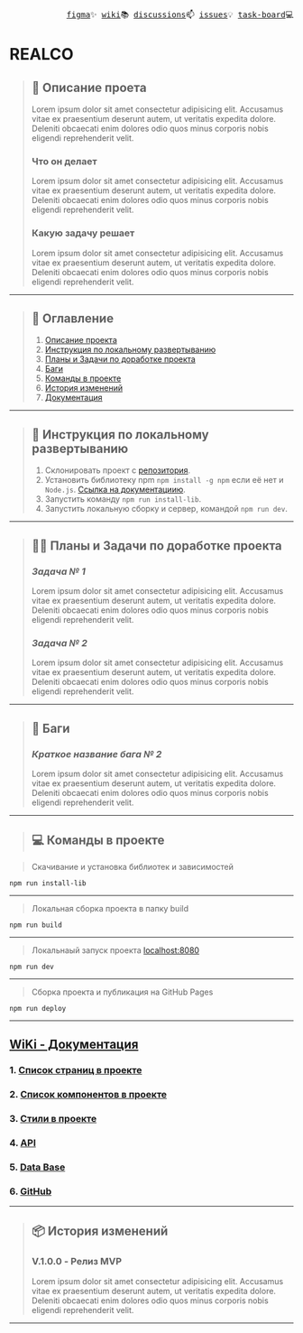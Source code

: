 <p align="right">
  <samp>
    <a href="https://www.figma.com/design/kEVO5l8dmhI80RdChSpAEn/Realco?node-id=0-1&t=AW4jgDXFBI8Et7KP-0">figma</a>✨
    <a href="https://github.com/SinitsaBogdan/project-realco/wiki">wiki</a>📚
    <a href="https://github.com/SinitsaBogdan/project-realco/discussions">discussions</a>📫
    <a href="https://github.com/SinitsaBogdan/project-realco/issues">issues</a>💡
    <a href="https://github.com/users/SinitsaBogdan/projects/40">task-board</a>💻
  </samp>
</p>

# REALCO

> ## 📜 Описание проета
>
> Lorem ipsum dolor sit amet consectetur adipisicing elit.
> Accusamus vitae ex praesentium deserunt autem, ut veritatis expedita dolore.
> Deleniti obcaecati enim dolores odio quos minus corporis nobis eligendi reprehenderit velit.
>
> ### Что он делает
>
> Lorem ipsum dolor sit amet consectetur adipisicing elit.
> Accusamus vitae ex praesentium deserunt autem, ut veritatis expedita dolore.
> Deleniti obcaecati enim dolores odio quos minus corporis nobis eligendi reprehenderit velit.
>
> ### Какую задачу решает
>
> Lorem ipsum dolor sit amet consectetur adipisicing elit.
> Accusamus vitae ex praesentium deserunt autem, ut veritatis expedita dolore.
> Deleniti obcaecati enim dolores odio quos minus corporis nobis eligendi reprehenderit velit.

---

> ## 📣 Оглавление
>
> 1. [Описание проекта](#-описание-проета)
> 2. [Инструкция по локальному развертыванию](#-инструкция-по-локальному-развертыванию)
> 3. [Планы и Задачи по доработке проекта](#️-планы-и-задачи-по-доработке-проекта)
> 4. [Баги](#-баги)
> 5. [Команды в проекте](#-команды-в-проекте)
> 6. [История изменений](#-история-изменений)
> 7. [Документация](#wiki---документация)

---

> ## 🚀 Инструкция по локальному развертыванию
>
> 1. Склонировать проект с [репозитория](https://github.com/SinitsaBogdan/project-realco).
> 2. Установить библиотеку npm `npm install -g npm` если её нет и `Node.js`. [Ссылка на документациию](https://docs.npmjs.com/downloading-and-installing-node-js-and-npm).
> 3. Запустить команду `npm run install-lib`.
> 4. Запустить локальную сборку и сервер, командой `npm run dev`.

---

> ## 🤹‍♂️ Планы и Задачи по доработке проекта
>
> ### _Задача № 1_
>
> Lorem ipsum dolor sit amet consectetur adipisicing elit.
> Accusamus vitae ex praesentium deserunt autem, ut veritatis expedita dolore.
> Deleniti obcaecati enim dolores odio quos minus corporis nobis eligendi reprehenderit velit.
>
> ### _Задача № 2_
>
> Lorem ipsum dolor sit amet consectetur adipisicing elit.
> Accusamus vitae ex praesentium deserunt autem, ut veritatis expedita dolore.
> Deleniti obcaecati enim dolores odio quos minus corporis nobis eligendi reprehenderit velit.

---

> ## 🐛 Баги
>
> ### _Краткое название бага № 2_
>
> Lorem ipsum dolor sit amet consectetur adipisicing elit.
> Accusamus vitae ex praesentium deserunt autem, ut veritatis expedita dolore.
> Deleniti obcaecati enim dolores odio quos minus corporis nobis eligendi reprehenderit velit.

---

> ## 💻 Команды в проекте

> Скачивание и установка библиотек и зависимостей

```
npm run install-lib
```

---

> Локальная сборка проекта в папку build

```
npm run build
```

---

> Локальнаый запуск проекта [localhost:8080](http://localhost:8080/pages/home.html)

```
npm run dev
```

---

> Сборка проекта и публикация на GitHub Pages

```
npm run deploy
```

---

## [WiKi - Документация](https://github.com/SinitsaBogdan/project-realco/wiki)

### 1. [Список страниц в проекте](https://github.com/SinitsaBogdan/project-realco/wiki/1.-%D0%A1%D0%BF%D0%B8%D1%81%D0%BE%D0%BA-%D1%81%D1%82%D1%80%D0%B0%D0%BD%D0%B8%D1%86-%D0%B2-%D0%BF%D1%80%D0%BE%D0%B5%D0%BA%D1%82%D0%B5)

### 2. [Список компонентов в проекте](https://github.com/SinitsaBogdan/project-realco/wiki/2.-%D0%A1%D0%BF%D0%B8%D1%81%D0%BE%D0%BA-%D1%81%D0%B5%D0%BA%D1%86%D0%B8%D0%B9-%D0%B2-%D0%BF%D1%80%D0%BE%D0%B5%D0%BA%D1%82%D0%B5)

### 3. [Стили в проекте](https://github.com/SinitsaBogdan/project-realco/wiki/3.-%D0%A1%D1%82%D0%B8%D0%BB%D0%B8-%D0%B2-%D0%BF%D1%80%D0%BE%D0%B5%D0%BA%D1%82%D0%B5)

### 4. [API](https://github.com/SinitsaBogdan/project-realco/wiki/5.-API)

### 5. [Data Base](https://github.com/SinitsaBogdan/project-realco/wiki/6.-Data-Base)

### 6. [GitHub](https://github.com/SinitsaBogdan/project-realco/wiki/7.-GitHub)

---

> ## 📦 История изменений
>
> ### V.1.0.0 - Релиз MVP
>
> Lorem ipsum dolor sit amet consectetur adipisicing elit.
> Accusamus vitae ex praesentium deserunt autem, ut veritatis expedita dolore.
> Deleniti obcaecati enim dolores odio quos minus corporis nobis eligendi reprehenderit velit.

---
